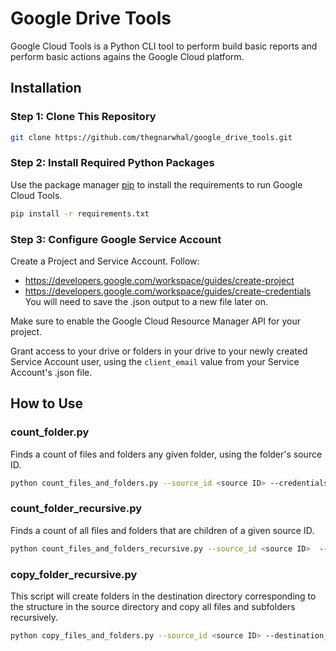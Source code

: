 # Google Drive Tools

Google Cloud Tools is a Python CLI tool to perform build basic reports and perform basic actions agains the Google Cloud platform.

## Installation

### Step 1: Clone This Repository
```bash
git clone https://github.com/thegnarwhal/google_drive_tools.git
```

### Step 2: Install Required Python Packages
Use the package manager [pip](https://pip.pypa.io/en/stable/) to install the requirements to run Google Cloud Tools.

```bash
pip install -r requirements.txt
```

### Step 3: Configure Google Service Account
Create a Project and Service Account. Follow:
* https://developers.google.com/workspace/guides/create-project 
* https://developers.google.com/workspace/guides/create-credentials 
You will need to save the .json output to a new file later on.

Make sure to enable the Google Cloud Resource Manager API for your project.

Grant access to your drive or folders in your drive to your newly created Service Account user, using the `client_email` value from your Service Account's .json file.

## How to Use

### count_folder.py
Finds a count of files and folders any given folder, using the folder's source ID.

```bash
python count_files_and_folders.py --source_id <source ID> --credentials_path <path/to/service.json>
```

### count_folder_recursive.py
Finds a count of all files and folders that are children of a given source ID.

```bash
python count_files_and_folders_recursive.py --source_id <source ID>  --credentials_path <path/to/service.json>
```

### copy_folder_recursive.py
This script will create folders in the destination directory corresponding to the structure in the source directory and copy all files and subfolders recursively. 

```bash
python copy_files_and_folders.py --source_id <source ID> --destination_id <destination ID>  --credentials_path <path/to/service.json>
```
